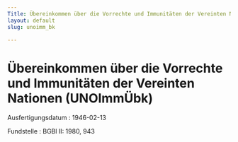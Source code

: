 ```yaml
---
Title: Übereinkommen über die Vorrechte und Immunitäten der Vereinten Nationen
layout: default
slug: unoimm_bk

---
```


# Übereinkommen über die Vorrechte und Immunitäten der Vereinten Nationen (UNOImmÜbk)

Ausfertigungsdatum
:   1946-02-13

Fundstelle
:   BGBl II: 1980, 943

